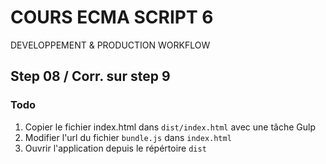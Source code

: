 <!--
@Author: Nicolas Fazio <webmaster-fazio>
@Date:   01-09-2016
@Email:  contact@nicolasfazio.ch
@Last modified by:   webmaster-fazio
@Last modified time: 16-09-2016
-->

# COURS ECMA SCRIPT 6
  DEVELOPPEMENT &amp; PRODUCTION WORKFLOW

## Step 08 / Corr. sur step 9

### Todo

 1. Copier le fichier index.html dans `dist/index.html` avec une tâche Gulp
 2. Modifier l'url du fichier `bundle.js` dans `index.html`
 3. Ouvrir l'application depuis le répértoire `dist`
